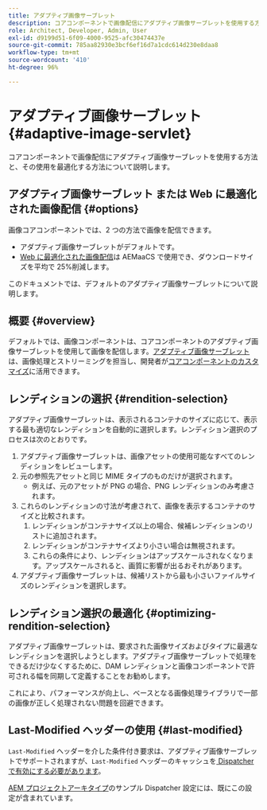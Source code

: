 ```yaml
---
title: アダプティブ画像サーブレット
description: コアコンポーネントで画像配信にアダプティブ画像サーブレットを使用する方法と、その使用を最適化する方法について説明します。
role: Architect, Developer, Admin, User
exl-id: d9199d51-6f09-4000-9525-afc30474437e
source-git-commit: 785aa82930e3bcf6ef16d7a1cdc614d230e8daa8
workflow-type: tm+mt
source-wordcount: '410'
ht-degree: 96%

---
```


# アダプティブ画像サーブレット {#adaptive-image-servlet}

コアコンポーネントで画像配信にアダプティブ画像サーブレットを使用する方法と、その使用を最適化する方法について説明します。

## アダプティブ画像サーブレット または Web に最適化された画像配信 {#options}

画像コアコンポーネントでは、2 つの方法で画像を配信できます。

* アダプティブ画像サーブレットがデフォルトです。
* [Web に最適化された画像配信](/help/developing/web-optimized-image-delivery.md)は AEMaaCS で使用でき、ダウンロードサイズを平均で 25%削減します。

このドキュメントでは、デフォルトのアダプティブ画像サーブレットについて説明します。

## 概要 {#overview}

デフォルトでは、画像コンポーネントは、コアコンポーネントのアダプティブ画像サーブレットを使用して画像を配信します。[アダプティブ画像サーブレット](https://github.com/adobe/aem-core-wcm-components/wiki/The-Adaptive-Image-Servlet)は、画像処理とストリーミングを担当し、開発者が[コアコンポーネントのカスタマイズ](/help/developing/customizing.md)に活用できます。

## レンディションの選択 {#rendition-selection}

アダプティブ画像サーブレットは、表示されるコンテナのサイズに応じて、表示する最も適切なレンディションを自動的に選択します。レンディション選択のプロセスは次のとおりです。

1. アダプティブ画像サーブレットは、画像アセットの使用可能なすべてのレンディションをレビューします。
1. 元の参照先アセットと同じ MIME タイプのものだけが選択されます。
   * 例えば、元のアセットが PNG の場合、PNG レンディションのみ考慮されます。
1. これらのレンディションの寸法が考慮されて、画像を表示するコンテナのサイズと比較されます。
   1. レンディションがコンテナサイズ以上の場合、候補レンディションのリストに追加されます。
   1. レンディションがコンテナサイズより小さい場合は無視されます。
   1. これらの条件により、レンディションはアップスケールされなくなります。アップスケールされると、画質に影響が出るおそれがあります。
1. アダプティブ画像サーブレットは、候補リストから最も小さいファイルサイズのレンディションを選択します。

## レンディション選択の最適化 {#optimizing-rendition-selection}

アダプティブ画像サーブレットは、要求された画像サイズおよびタイプに最適なレンディションを選択しようとします。アダプティブ画像サーブレットで処理をできるだけ少なくするために、DAM レンディションと画像コンポーネントで許可される幅を同期して定義することをお勧めします。

これにより、パフォーマンスが向上し、ベースとなる画像処理ライブラリで一部の画像が正しく処理されない問題を回避できます。

## Last-Modified ヘッダーの使用 {#last-modified}

`Last-Modified` ヘッダーを介した条件付き要求は、アダプティブ画像サーブレットでサポートされますが、`Last-Modified` ヘッダーのキャッシュを[ Dispatcher で有効にする必要があります](https://experienceleague.adobe.com/docs/experience-manager-dispatcher/using/configuring/dispatcher-configuration.html?lang=ja#caching-http-response-headers)。

[AEM プロジェクトアーキタイプ](/help/developing/archetype/overview.md)のサンプル Dispatcher 設定には、既にこの設定が含まれています。
